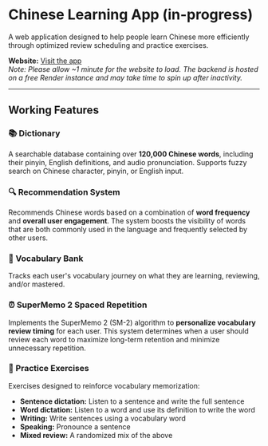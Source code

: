 # Chinese Learning App (in-progress)

A web application designed to help people learn Chinese more efficiently through optimized review scheduling and practice exercises.

**Website:** [Visit the app](https://chinese-learning-app-phi.vercel.app/)  
*Note: Please allow ~1 minute for the website to load. The backend is hosted on a free Render instance and may take time to spin up after inactivity.*

---

## Working Features

### 📚 Dictionary  
A searchable database containing over **120,000 Chinese words**, including their pinyin, English definitions, and audio pronunciation. 
Supports fuzzy search on Chinese character, pinyin, or English input. 

### 🔍 Recommendation System  
Recommends Chinese words based on a combination of **word frequency** and **overall user engagement**. 
The system boosts the visibility of words that are both commonly used in the language and frequently selected by other users.

### 🧠 Vocabulary Bank  
Tracks each user's vocabulary journey on what they are learning, reviewing, and/or mastered.

### ⏰ SuperMemo 2 Spaced Repetition  
Implements the SuperMemo 2 (SM-2) algorithm to **personalize vocabulary review timing** for each user. 
This system determines when a user should review each word to maximize long-term retention and minimize unnecessary repetition.

### 📝 Practice Exercises  
Exercises designed to reinforce vocabulary memorization:
- **Sentence dictation:** Listen to a sentence and write the full sentence
- **Word dictation:** Listen to a word and use its definition to write the word
- **Writing:** Write sentences using a vocabulary word
- **Speaking:** Pronounce a sentence
- **Mixed review:** A randomized mix of the above
